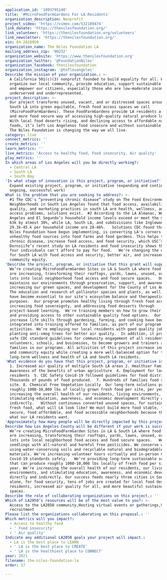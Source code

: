 ```yaml
---
application_id: '1893795140'
title: '#MicroFoodFarmGardens For LA Residents'
organization_description: Nonprofit
project_video: 'https://vimeo.com/532109474'
link_donate: 'https://thenilesfoundation.org/'
link_volunteer: 'https://thenilesfoundation.org/volunteers'
link_newsletter: 'https://thenilesfoundation.org/'
ein: 84-2828959
organization_name: The Niles Foundation LA
mailing_address_zip: '90232'
organization_website: 'https://www.thenilesfoundation.org'
organization_twitter: '@FoundationNiles'
organization_facebook: thenilesfoundation
organization_instagram: '@tnflosangeles'
Describe the mission of your organization.: >-
  A California 501(c)(3) nonprofit founded to build equality for all. We
  organize our local community, provide education, support sustainable projects,
  and empower our citizens, especially those who are low-moderate income,
  underserved and underrepresented.
project_description: >-
  Our project transforms unused, vacant, and or distressed spaces around LA &
  South LA into green equitable, fresh food access spaces we call
  (MicroFoodFarmGardens). These FoodFarmGardens provide LA residents a healthier
  and more food secure way of accessing high-quality natural produce locally.  
  With local food deserts rising, and declining access to affordable natural
  foods, it’s left Los Angelenos food insecure and without sustainable options.
  The Niles Foundation is changing the way we all live. 
category: live
connect_metrics: ''
create_metrics: ''
learn_metrics: ''
live_metrics: 'Access to healthy food, Food insecurity, Air quality'
play_metrics: ''
In which areas of Los Angeles will you be directly working?:
  - Central LA
  - South LA
  - South Bay
'In what stage of innovation is this project, program, or initiative?': >-
  Expand existing project, program, or initiative (expanding and continuing
  ongoing, successful work)
What is the problem that you are seeking to address?: >-
  #1 The CDC's “preventing chronic disease” study on The Food Environment in 3
  Neighborhoods in South Los Angeles found that food access, availability,
  quality, and marketing practices in south LA are health, wellness, and food
  access problems, solutions exist.  #2 According to the LA Almanac, West Los
  Angeles and El Segundo’s household income levels exceed or meet the median of
  63k by almost 30%, while LA, South LA, and subdivisions like Inglewood at
  29.3k-45.k per household income are 28-46%.   Solutions CDC found that we the
  Niles Foundation have begun implementing, is converting LA's corners and
  unhealthy food sources into food farms and food gardens. This helps to prevent
  chronic disease, increase food access, and food security, which USC’s
  Dornsiife’s recent study on LA residents and food insecurity shows that one in
  four individuals can't afford to pay for food.   We're changing the narrative
  for South LA with food access and security, better air, and increased
  community equity.  
'Describe the project, program, or initiative that this grant will support to address the problem identified.': >-
  We’re creating MicroFoodFarmGarden Sites in LA & South LA where food deserts
  are increasing, transforming their rooftops, yards, lawns, unused, or vacant
  lots into local neighborhood food access and food secure spaces.   Our program
  maintains our environments through preservation, support, and awareness by
  increasing our green spaces, and development for the County of Los Angeles.
  The education and research of pollinator species and plants, as well as herbs,
  have become essential to our site's ecosystem balance and therapeutic
  purposes.  Our program promotes healthy living through fresh food access,
  increasing food sovereignty, and addressing food desserts through
  project-based learning.  We're training members on how to grow their own food,
  and providing access to other sustainable quality food options.  Our programs
  increase life skills through gardening, farming, and cooking have been
  integrated into training offered to families, as part of our program
  activities. We’re employing our local residents with good quality jobs and
  planting anti-smog trees for better air quality.  In addition, it provides
  safe CDC standard guidelines for community engagement of all residents,
  volunteers, schools, and businesses, to become growers and trainers alongside
  families in our programs. All activities of this project increase individual
  and community equity while creating a more well-balanced option for the
  long-term wellness and health of LA and South LA residents.  
'What evidence do you have that this project, program, or initiative is or will be successful, and how will you define and measure success?': >-
  1. Increased air quality of multiple South LA areas 2. Healthier Families 3.
  Awareness of the benefits of urban agriculture  4. Employment for local
  residents  5. CDC Safety Covid-19 followed guidelines for food distribution 6.
  Thousands of pounds of food produced.  7. Hundreds of families food secure per
  site. 8. Chemical Free Vegetation Locally  Our long-term solutions produce
  roughly 1000-10,000 lbs of locally grown fresh food per site, per year. We’re
  increasing the overall health of our residents, living environments,
  stimulating education, awareness, and economic development directly and
  indirectly.   Without continuous converted unused spaces, for sustainable
  fresh food, what will LA look like? We must build more food stable, food
  secure, food affordable, and food accessible neighborhoods because this is
  what our LA residents want. 
'Approximately how many people will be directly impacted by this project, program, or initiative?': '5000'
Describe how Los Angeles County will be different if your work is successful.: >-
  We’re creating MicroFoodFarmGarden Sites in LA & South LA where food deserts
  are increasing, transforming their rooftops, yards, lawns, unused, or vacant
  lots into local neighborhood food access and food secure spaces.   We grow our
  seedlings with all-natural and harmful free pesticides. We conserve water by
  using water-conserving soils and recyclable natural and biodegradable
  materials. We’re increasing volunteer hours virtually and in-person CDC
  Covid-19 standards safely.   We’re providing long-term sustainable solutions
  that can produce roughly 1000-10,000 lbs locally of fresh food per site, per
  year. We’re increasing the overall health of our residents, our living
  environments, and stimulating education, awareness, and economic development
  directly and indirectly. Our success feeds nearly three cities in South LA
  alone, for food security, tens of jobs are created for local food desert area
  residents, increased air quality for all, and more beautiful sustainable
  spaces. 
Describe the role of collaborating organizations on this project.: ''
Which of LA2050’s resources will be of the most value to you?: >-
  Access to the LA2050 community,Hosting virtual events or gatherings,Volunteer
  recruitment
Please list the organizations collaborating on this proposal.: ''
Which metrics will you impact?:
  - Access to healthy food
  - ' Food insecurity'
  - ' Air quality'
Indicate any additional LA2050 goals your project will impact.:
  - LA is the best place to LEARN
  - ' LA is the best place to CREATE'
  - ' LA is the healthiest place to CONNECT'
year: 2021
filename: the-niles-foundation-la
order: 57

---
```

